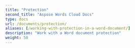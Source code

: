 ```yaml
---
title: "Protection"
second_title: "Aspose Words Cloud Docs"
type: docs
url: /documents/protection/
aliases: [/working-with-protection-in-a-word-document/]
description: "Work with a Word document protection"
weight: 50
---
```


